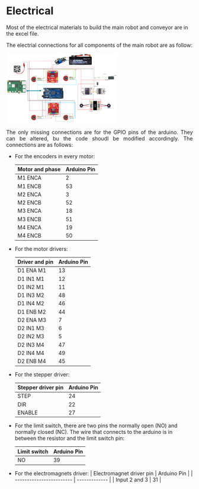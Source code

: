 # Electrical
Most of the electrical materials to build the main robot and conveyor are in the excel file.

The electrial connections for all components of the main robot are as follow:

<img
  src="main_robot_wiring_diagram.png"
  alt="Alt text"
  title="Optional title"
  style="display: inline-block; margin: 0 auto; max-width: 300px">
  
<p align="justify">The only missing connections are for the GPIO pins of the arduino. They can be altered, bu the code shoudl be modified accordingly. The connections are as follows: </p>
  
- For the encoders in every motor:

  | Motor and phase |  Arduino Pin  | 
  | --------------- | ------------- |
  |     M1 ENCA     |       2       |
  |     M1 ENCB     |       53      |
  |     M2 ENCA     |       3       |
  |     M2 ENCB     |       52      |
  |     M3 ENCA     |       18      |
  |     M3 ENCB     |       51      |
  |     M4 ENCA     |       19      |
  |     M4 ENCB     |       50      |

- For the motor drivers:

  |   Driver and pin  |  Arduino Pin  | 
  | ----------------- | ------------- |
  |     D1 ENA M1     |       13      |
  |     D1 IN1 M1     |       12      |
  |     D1 IN2 M1     |       11      |
  |     D1 IN3 M2     |       48      |
  |     D1 IN4 M2     |       46      |
  |     D1 ENB M2     |       44      |
  |     D2 ENA M3     |       7       |
  |     D2 IN1 M3     |       6       |
  |     D2 IN2 M3     |       5       |
  |     D2 IN3 M4     |       47      |
  |     D2 IN4 M4     |       49      |
  |     D2 ENB M4     |       45      |

- For the stepper driver:

  | Stepper driver pin |  Arduino Pin  | 
  | ------------------ | ------------- |
  |        STEP        |       24      |
  |        DIR         |       22      |
  |        ENABLE      |       27      |

- For the limit switch, there are two pins the normally open (NO) and normally closed (NC). The wire that connects to the arduino is in between the resistor and the limit switch pin:
 
  |   Limit switch     |  Arduino Pin  | 
  | ------------------ | ------------- |
  |        NO          |       39      |

- For the electromagnets driver:
  | Electromagnet driver pin |  Arduino Pin  | 
  | ------------------------ | ------------- |
  |      Input 2 and 3       |       31      |
